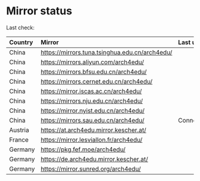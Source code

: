 <script src="./time.js"></script>
# Mirror status
Last check: <script type="text/javascript">localize(1741965855.6817513);</script>

|Country|Mirror|Last update|
|:------|:-----|:----------|
|China|https://mirrors.tuna.tsinghua.edu.cn/arch4edu/|<script type="text/javascript">localize(1741934645);</script>|
|China|https://mirrors.aliyun.com/arch4edu/|<script type="text/javascript">localize(1741934645);</script>|
|China|https://mirrors.bfsu.edu.cn/arch4edu/|<script type="text/javascript">localize(1741934645);</script>|
|China|https://mirrors.cernet.edu.cn/arch4edu/|<script type="text/javascript">localize(1741934645);</script>|
|China|https://mirror.iscas.ac.cn/arch4edu/|<script type="text/javascript">localize(1741934645);</script>|
|China|https://mirrors.nju.edu.cn/arch4edu/|<script type="text/javascript">localize(1741849291);</script>|
|China|https://mirror.nyist.edu.cn/arch4edu/|<script type="text/javascript">localize(1741934645);</script>|
|China|https://mirrors.sau.edu.cn/arch4edu/|ConnectionError|
|Austria|https://at.arch4edu.mirror.kescher.at/|<script type="text/javascript">localize(1741934645);</script>|
|France|https://mirror.lesviallon.fr/arch4edu/|<script type="text/javascript">localize(1741934645);</script>|
|Germany|https://pkg.fef.moe/arch4edu/|<script type="text/javascript">localize(1741934645);</script>|
|Germany|https://de.arch4edu.mirror.kescher.at/|<script type="text/javascript">localize(1741934645);</script>|
|Germany|https://mirror.sunred.org/arch4edu/|<script type="text/javascript">localize(1741934645);</script>|

<script src="./tablefilter/tablefilter.js"></script>
<script src="./table.js"></script>